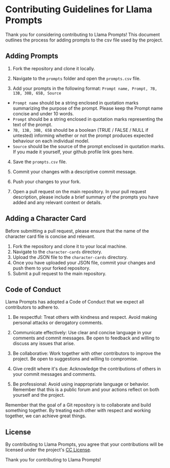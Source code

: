 # Contributing Guidelines for Llama Prompts

Thank you for considering contributing to Llama Prompts! This document outlines the process for adding prompts to the csv file used by the project.

## Adding Prompts

1. Fork the repository and clone it locally.

2. Navigate to the `prompts` folder and open the `prompts.csv` file.

3. Add your prompts in the following format: ```Prompt name, Prompt, 7B, 13B, 30B, 65B, Source```

- `Prompt name` should be a string enclosed in quotation marks summarizing the purpose of the prompt. Please keep the Prompt name concise and under 10 words.
- `Prompt` should be a string enclosed in quotation marks representing the text of the prompt.
- `7B, 13B, 30B, 65B` should be a boolean (TRUE / FALSE / NULL if untested) informing whether or not the prompt produces expected behaviour on each individual model.
- `Source` should be the source of the prompt enclosed in quotation marks. If you made it yourself, your github profile link goes here.

4. Save the `prompts.csv` file.

5. Commit your changes with a descriptive commit message.

6. Push your changes to your fork.

7. Open a pull request on the main repository. In your pull request description, please include a brief summary of the prompts you have added and any relevant context or details.

## Adding a Character Card

Before submitting a pull request, please ensure that the name of the character card file is concise and relevant.

1. Fork the repository and clone it to your local machine.
2. Navigate to the `character-cards` directory.
3. Upload the JSON file to the `character-cards` directory.
4. Once you have uploaded your JSON file, commit your changes and push them to your forked repository.
5. Submit a pull request to the main repository.

## Code of Conduct

Llama Prompts has adopted a Code of Conduct that we expect all contributors to adhere to.

1. Be respectful: Treat others with kindness and respect. Avoid making personal attacks or derogatory comments.

2. Communicate effectively: Use clear and concise language in your comments and commit messages. Be open to feedback and willing to discuss any issues that arise.

3. Be collaborative: Work together with other contributors to improve the project. Be open to suggestions and willing to compromise.

4. Give credit where it's due: Acknowledge the contributions of others in your commit messages and comments.

5. Be professional: Avoid using inappropriate language or behavior. Remember that this is a public forum and your actions reflect on both yourself and the project.

Remember that the goal of a Git repository is to collaborate and build something together. By treating each other with respect and working together, we can achieve great things.


## License

By contributing to Llama Prompts, you agree that your contributions will be licensed under the project's [CC License](LICENSE).

Thank you for contributing to Llama Prompts!
